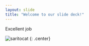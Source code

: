 ```yaml
---
layout: slide
title: "Welcome to our slide deck!"
---
```


Excellent job

![saritocat](https://octodex.github.com/images/saritocat.png)
{: .center}
